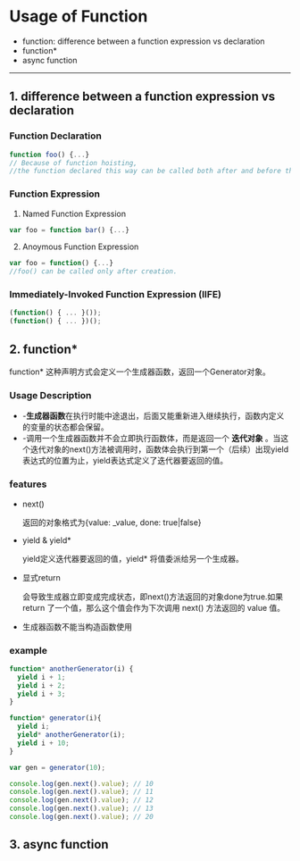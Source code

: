 # Usage of Function #
* function: difference between a function expression vs declaration
* function*
* async function

---

## 1. difference between a function expression vs declaration

### Function Declaration
```javascript
function foo() {...}
// Because of function hoisting, 
//the function declared this way can be called both after and before the definition.
```

### Function Expression
1. Named Function Expression
```javascript
var foo = function bar() {...}
```

2. Anoymous Function Expression
```javascript
var foo = function() {...}
//foo() can be called only after creation.
```

### Immediately-Invoked Function Expression (IIFE)
```javascript
(function() { ... }());
(function() { ... })();
```

## 2. function*
function* 这种声明方式会定义一个生成器函数，返回一个Generator对象。

### Usage Description

* -**生成器函数**在执行时能中途退出，后面又能重新进入继续执行，函数内定义的变量的状态都会保留。
* -调用一个生成器函数并不会立即执行函数体，而是返回一个 **迭代对象** 。当这个迭代对象的next()方法被调用时，函数体会执行到第一个（后续）出现yield表达式的位置为止，yield表达式定义了迭代器要返回的值。



### features
* next()

    返回的对象格式为{value: _value, done: true|false}

* yield & yield*

    yield定义迭代器要返回的值，yield* 将值委派给另一个生成器。

* 显式return

    会导致生成器立即变成完成状态，即next()方法返回的对象done为true.如果 return 了一个值，那么这个值会作为下次调用 next() 方法返回的 value 值。

* 生成器函数不能当构造函数使用

### example

```javascript
function* anotherGenerator(i) {
  yield i + 1;
  yield i + 2;
  yield i + 3;
}

function* generator(i){
  yield i;
  yield* anotherGenerator(i);
  yield i + 10;
}

var gen = generator(10);

console.log(gen.next().value); // 10
console.log(gen.next().value); // 11
console.log(gen.next().value); // 12
console.log(gen.next().value); // 13
console.log(gen.next().value); // 20
```

## 3. async function
